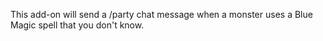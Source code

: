 This add-on will send a /party chat message when a monster uses a Blue Magic spell that you don't know.